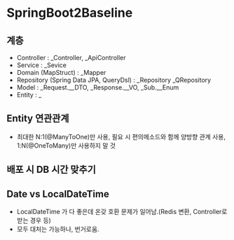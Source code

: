 # SpringBoot2Baseline

## 계층
- Controller : _Controller, _ApiController
- Service : _Sevice
- Domain (MapStruct) : _Mapper
- Repository (Spring Data JPA, QueryDsl) : _Repository _QRepository
- Model : _Request.__DTO, _Response.__VO, _Sub.__Enum
- Entity : _

## Entity 연관관계
- 최대한 N:1(@ManyToOne)만 사용, 필요 시 편의메소드와 함께 양방향 관계 사용, 1:N(@OneToMany)만 사용하지 말 것


## 배포 시 DB 시간 맞추기

## Date vs LocalDateTime
- LocalDateTime 가 다 좋은데 온갖 호환 문제가 일어남.(Redis 변환, Controller로 받는 경우 등)
- 모두 대처는 가능하나, 번거로움.